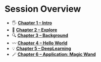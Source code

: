 # Session Overview

- 🖐 [**Chapter 1 – Intro**](ch1-Intro/README.md)
- 🔭 [**Chapter 2 – Explore**](ch2-Explore/README.md)
- 🔍 [**Chapter 3 – Background**](ch3-Background/README.md)
- 〰️ [**Chapter 4 – Hello World**](ch4-HelloWorld/README.md)
- 💡 [**Chapter 5 – DeepLearning**](ch5-DeepLearning/README.md)
- 🪄 [**Chapter 6 – Application: Magic Wand**](ch6-ApplicationMagicWand/README.md)
